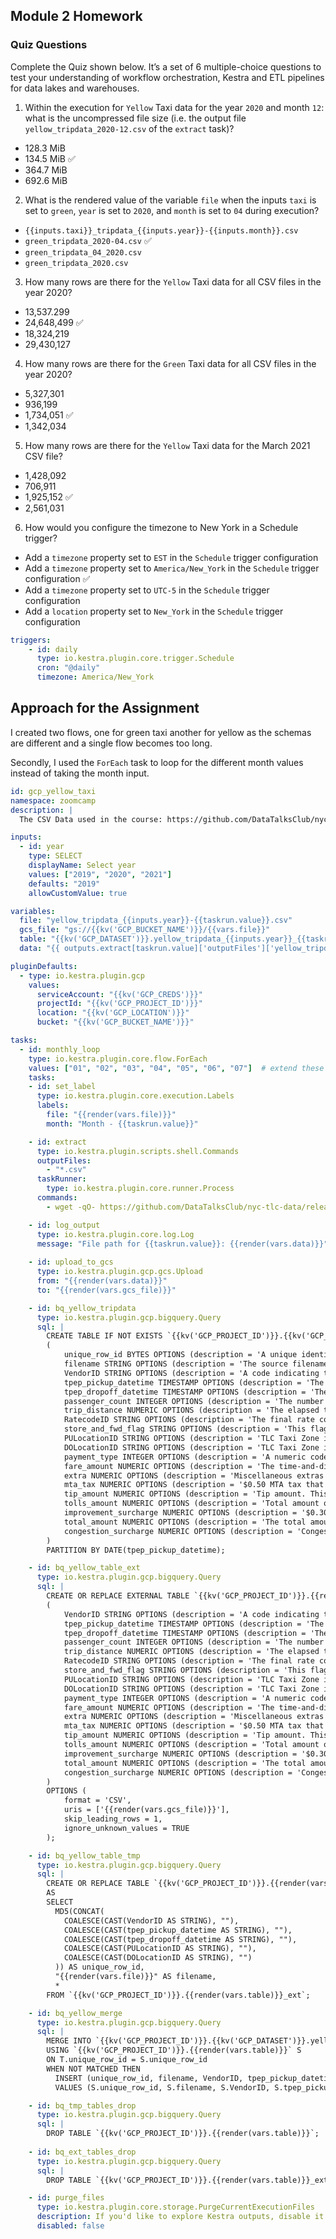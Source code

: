 ## Module 2 Homework

### Quiz Questions

Complete the Quiz shown below. It’s a set of 6 multiple-choice questions to test your understanding of workflow orchestration, Kestra and ETL pipelines for data lakes and warehouses.

1) Within the execution for `Yellow` Taxi data for the year `2020` and month `12`: what is the uncompressed file size (i.e. the output file `yellow_tripdata_2020-12.csv` of the `extract` task)?
- 128.3 MiB
- 134.5 MiB ✅
- 364.7 MiB
- 692.6 MiB

2) What is the rendered value of the variable `file` when the inputs `taxi` is set to `green`, `year` is set to `2020`, and `month` is set to `04` during execution?
- `{{inputs.taxi}}_tripdata_{{inputs.year}}-{{inputs.month}}.csv` 
- `green_tripdata_2020-04.csv` ✅
- `green_tripdata_04_2020.csv`
- `green_tripdata_2020.csv`

3) How many rows are there for the `Yellow` Taxi data for all CSV files in the year 2020?
- 13,537.299
- 24,648,499 ✅
- 18,324,219
- 29,430,127

4) How many rows are there for the `Green` Taxi data for all CSV files in the year 2020?
- 5,327,301
- 936,199
- 1,734,051 ✅
- 1,342,034

5) How many rows are there for the `Yellow` Taxi data for the March 2021 CSV file?
- 1,428,092
- 706,911
- 1,925,152 ✅
- 2,561,031

6) How would you configure the timezone to New York in a Schedule trigger?
- Add a `timezone` property set to `EST` in the `Schedule` trigger configuration  
- Add a `timezone` property set to `America/New_York` in the `Schedule` trigger configuration ✅
- Add a `timezone` property set to `UTC-5` in the `Schedule` trigger configuration
- Add a `location` property set to `New_York` in the `Schedule` trigger configuration  

```yaml
triggers:
    - id: daily
      type: io.kestra.plugin.core.trigger.Schedule
      cron: "@daily"
      timezone: America/New_York
```


## Approach for the Assignment

I created two flows, one for green taxi another for yellow as the schemas are different and a single flow becomes too long.

Secondly, I used the `ForEach` task to loop for the different month values instead of taking the month input.

```yaml
id: gcp_yellow_taxi
namespace: zoomcamp
description: |
  The CSV Data used in the course: https://github.com/DataTalksClub/nyc-tlc-data/releases

inputs:
  - id: year
    type: SELECT
    displayName: Select year
    values: ["2019", "2020", "2021"]
    defaults: "2019"
    allowCustomValue: true

variables:
  file: "yellow_tripdata_{{inputs.year}}-{{taskrun.value}}.csv"
  gcs_file: "gs://{{kv('GCP_BUCKET_NAME')}}/{{vars.file}}"
  table: "{{kv('GCP_DATASET')}}.yellow_tripdata_{{inputs.year}}_{{taskrun.value}}"
  data: "{{ outputs.extract[taskrun.value]['outputFiles']['yellow_tripdata_' ~ inputs.year ~ '-' ~ taskrun.value ~ '.csv'] }}"

pluginDefaults:
  - type: io.kestra.plugin.gcp
    values:
      serviceAccount: "{{kv('GCP_CREDS')}}"
      projectId: "{{kv('GCP_PROJECT_ID')}}"
      location: "{{kv('GCP_LOCATION')}}"
      bucket: "{{kv('GCP_BUCKET_NAME')}}"

tasks:
  - id: monthly_loop
    type: io.kestra.plugin.core.flow.ForEach 
    values: ["01", "02", "03", "04", "05", "06", "07"]  # extend these values before running for years 2019 and 2020
    tasks:
    - id: set_label
      type: io.kestra.plugin.core.execution.Labels
      labels:
        file: "{{render(vars.file)}}"
        month: "Month - {{taskrun.value}}"

    - id: extract
      type: io.kestra.plugin.scripts.shell.Commands
      outputFiles:
        - "*.csv"
      taskRunner:
        type: io.kestra.plugin.core.runner.Process
      commands:
        - wget -qO- https://github.com/DataTalksClub/nyc-tlc-data/releases/download/yellow/yellow_tripdata_{{inputs.year}}-{{taskrun.value}}.csv.gz | gunzip > yellow_tripdata_{{inputs.year}}-{{taskrun.value}}.csv

    - id: log_output
      type: io.kestra.plugin.core.log.Log
      message: "File path for {{taskrun.value}}: {{render(vars.data)}}"
    
    - id: upload_to_gcs
      type: io.kestra.plugin.gcp.gcs.Upload
      from: "{{render(vars.data)}}"
      to: "{{render(vars.gcs_file)}}"

    - id: bq_yellow_tripdata
      type: io.kestra.plugin.gcp.bigquery.Query
      sql: |
        CREATE TABLE IF NOT EXISTS `{{kv('GCP_PROJECT_ID')}}.{{kv('GCP_DATASET')}}.yellow_tripdata`
        (
            unique_row_id BYTES OPTIONS (description = 'A unique identifier for the trip, generated by hashing key trip attributes.'),
            filename STRING OPTIONS (description = 'The source filename from which the trip data was loaded.'),      
            VendorID STRING OPTIONS (description = 'A code indicating the LPEP provider that provided the record. 1= Creative Mobile Technologies, LLC; 2= VeriFone Inc.'),
            tpep_pickup_datetime TIMESTAMP OPTIONS (description = 'The date and time when the meter was engaged'),
            tpep_dropoff_datetime TIMESTAMP OPTIONS (description = 'The date and time when the meter was disengaged'),
            passenger_count INTEGER OPTIONS (description = 'The number of passengers in the vehicle. This is a driver-entered value.'),
            trip_distance NUMERIC OPTIONS (description = 'The elapsed trip distance in miles reported by the taximeter.'),
            RatecodeID STRING OPTIONS (description = 'The final rate code in effect at the end of the trip. 1= Standard rate 2=JFK 3=Newark 4=Nassau or Westchester 5=Negotiated fare 6=Group ride'),
            store_and_fwd_flag STRING OPTIONS (description = 'This flag indicates whether the trip record was held in vehicle memory before sending to the vendor, aka "store and forward," because the vehicle did not have a connection to the server. TRUE = store and forward trip, FALSE = not a store and forward trip'),
            PULocationID STRING OPTIONS (description = 'TLC Taxi Zone in which the taximeter was engaged'),
            DOLocationID STRING OPTIONS (description = 'TLC Taxi Zone in which the taximeter was disengaged'),
            payment_type INTEGER OPTIONS (description = 'A numeric code signifying how the passenger paid for the trip. 1= Credit card 2= Cash 3= No charge 4= Dispute 5= Unknown 6= Voided trip'),
            fare_amount NUMERIC OPTIONS (description = 'The time-and-distance fare calculated by the meter'),
            extra NUMERIC OPTIONS (description = 'Miscellaneous extras and surcharges. Currently, this only includes the $0.50 and $1 rush hour and overnight charges'),
            mta_tax NUMERIC OPTIONS (description = '$0.50 MTA tax that is automatically triggered based on the metered rate in use'),
            tip_amount NUMERIC OPTIONS (description = 'Tip amount. This field is automatically populated for credit card tips. Cash tips are not included.'),
            tolls_amount NUMERIC OPTIONS (description = 'Total amount of all tolls paid in trip.'),
            improvement_surcharge NUMERIC OPTIONS (description = '$0.30 improvement surcharge assessed on hailed trips at the flag drop. The improvement surcharge began being levied in 2015.'),
            total_amount NUMERIC OPTIONS (description = 'The total amount charged to passengers. Does not include cash tips.'),
            congestion_surcharge NUMERIC OPTIONS (description = 'Congestion surcharge applied to trips in congested zones')
        )
        PARTITION BY DATE(tpep_pickup_datetime);

    - id: bq_yellow_table_ext
      type: io.kestra.plugin.gcp.bigquery.Query
      sql: |
        CREATE OR REPLACE EXTERNAL TABLE `{{kv('GCP_PROJECT_ID')}}.{{render(vars.table)}}_ext`
        (
            VendorID STRING OPTIONS (description = 'A code indicating the LPEP provider that provided the record. 1= Creative Mobile Technologies, LLC; 2= VeriFone Inc.'),
            tpep_pickup_datetime TIMESTAMP OPTIONS (description = 'The date and time when the meter was engaged'),
            tpep_dropoff_datetime TIMESTAMP OPTIONS (description = 'The date and time when the meter was disengaged'),
            passenger_count INTEGER OPTIONS (description = 'The number of passengers in the vehicle. This is a driver-entered value.'),
            trip_distance NUMERIC OPTIONS (description = 'The elapsed trip distance in miles reported by the taximeter.'),
            RatecodeID STRING OPTIONS (description = 'The final rate code in effect at the end of the trip. 1= Standard rate 2=JFK 3=Newark 4=Nassau or Westchester 5=Negotiated fare 6=Group ride'),
            store_and_fwd_flag STRING OPTIONS (description = 'This flag indicates whether the trip record was held in vehicle memory before sending to the vendor, aka "store and forward," because the vehicle did not have a connection to the server. TRUE = store and forward trip, FALSE = not a store and forward trip'),
            PULocationID STRING OPTIONS (description = 'TLC Taxi Zone in which the taximeter was engaged'),
            DOLocationID STRING OPTIONS (description = 'TLC Taxi Zone in which the taximeter was disengaged'),
            payment_type INTEGER OPTIONS (description = 'A numeric code signifying how the passenger paid for the trip. 1= Credit card 2= Cash 3= No charge 4= Dispute 5= Unknown 6= Voided trip'),
            fare_amount NUMERIC OPTIONS (description = 'The time-and-distance fare calculated by the meter'),
            extra NUMERIC OPTIONS (description = 'Miscellaneous extras and surcharges. Currently, this only includes the $0.50 and $1 rush hour and overnight charges'),
            mta_tax NUMERIC OPTIONS (description = '$0.50 MTA tax that is automatically triggered based on the metered rate in use'),
            tip_amount NUMERIC OPTIONS (description = 'Tip amount. This field is automatically populated for credit card tips. Cash tips are not included.'),
            tolls_amount NUMERIC OPTIONS (description = 'Total amount of all tolls paid in trip.'),
            improvement_surcharge NUMERIC OPTIONS (description = '$0.30 improvement surcharge assessed on hailed trips at the flag drop. The improvement surcharge began being levied in 2015.'),
            total_amount NUMERIC OPTIONS (description = 'The total amount charged to passengers. Does not include cash tips.'),
            congestion_surcharge NUMERIC OPTIONS (description = 'Congestion surcharge applied to trips in congested zones')
        )
        OPTIONS (
            format = 'CSV',
            uris = ['{{render(vars.gcs_file)}}'],
            skip_leading_rows = 1,
            ignore_unknown_values = TRUE
        );

    - id: bq_yellow_table_tmp
      type: io.kestra.plugin.gcp.bigquery.Query
      sql: |
        CREATE OR REPLACE TABLE `{{kv('GCP_PROJECT_ID')}}.{{render(vars.table)}}`
        AS
        SELECT
          MD5(CONCAT(
            COALESCE(CAST(VendorID AS STRING), ""),
            COALESCE(CAST(tpep_pickup_datetime AS STRING), ""),
            COALESCE(CAST(tpep_dropoff_datetime AS STRING), ""),
            COALESCE(CAST(PULocationID AS STRING), ""),
            COALESCE(CAST(DOLocationID AS STRING), "")
          )) AS unique_row_id,
          "{{render(vars.file)}}" AS filename,
          *
        FROM `{{kv('GCP_PROJECT_ID')}}.{{render(vars.table)}}_ext`;

    - id: bq_yellow_merge
      type: io.kestra.plugin.gcp.bigquery.Query
      sql: |
        MERGE INTO `{{kv('GCP_PROJECT_ID')}}.{{kv('GCP_DATASET')}}.yellow_tripdata` T
        USING `{{kv('GCP_PROJECT_ID')}}.{{render(vars.table)}}` S
        ON T.unique_row_id = S.unique_row_id
        WHEN NOT MATCHED THEN
          INSERT (unique_row_id, filename, VendorID, tpep_pickup_datetime, tpep_dropoff_datetime, passenger_count, trip_distance, RatecodeID, store_and_fwd_flag, PULocationID, DOLocationID, payment_type, fare_amount, extra, mta_tax, tip_amount, tolls_amount, improvement_surcharge, total_amount, congestion_surcharge)
          VALUES (S.unique_row_id, S.filename, S.VendorID, S.tpep_pickup_datetime, S.tpep_dropoff_datetime, S.passenger_count, S.trip_distance, S.RatecodeID, S.store_and_fwd_flag, S.PULocationID, S.DOLocationID, S.payment_type, S.fare_amount, S.extra, S.mta_tax, S.tip_amount, S.tolls_amount, S.improvement_surcharge, S.total_amount, S.congestion_surcharge);

    - id: bq_tmp_tables_drop
      type: io.kestra.plugin.gcp.bigquery.Query
      sql: |
        DROP TABLE `{{kv('GCP_PROJECT_ID')}}.{{render(vars.table)}}`;
    
    - id: bq_ext_tables_drop
      type: io.kestra.plugin.gcp.bigquery.Query
      sql: |
        DROP TABLE `{{kv('GCP_PROJECT_ID')}}.{{render(vars.table)}}_ext`;

    - id: purge_files
      type: io.kestra.plugin.core.storage.PurgeCurrentExecutionFiles
      description: If you'd like to explore Kestra outputs, disable it.
      disabled: false

```
